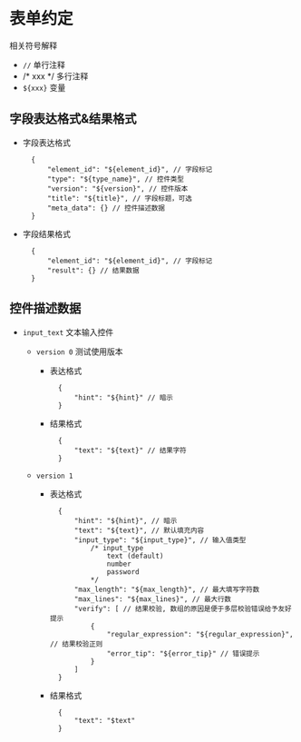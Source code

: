 # 表单约定

相关符号解释

- `//` 单行注释
- /* xxx */ 多行注释
- `${xxx}` 变量

## 字段表达格式&结果格式

- 字段表达格式

		{
			"element_id": "${element_id}", // 字段标记
			"type": "${type_name}", // 控件类型
			"version": "${version}", // 控件版本
			"title": "${title}", // 字段标题，可选
			"meta_data": {} // 控件描述数据
		}

- 字段结果格式

		{
			"element_id": "${element_id}", // 字段标记
			"result": {} // 结果数据
		}


## 控件描述数据

- `input_text` 文本输入控件

	- `version 0` 测试使用版本
		- 表达格式
			
				{
					"hint": "${hint}" // 暗示
				}
				
		- 结果格式
			
				{
					"text": "${text}" // 结果字符
				}
			
	- `version 1`
		- 表达格式

				{
					"hint": "${hint}", // 暗示
					"text": "${text}", // 默认填充内容
					"input_type": "${input_type}", // 输入值类型
					    /* input_type
							text (default)
							number
							password
						*/
					"max_length": "${max_length}", // 最大填写字符数
					"max_lines": "${max_lines}", // 最大行数
					"verify": [ // 结果校验, 数组的原因是便于多层校验错误给予友好提示
						{
							"regular_expression": "${regular_expression}", // 结果校验正则
							"error_tip": "${error_tip}" // 错误提示
						}
					]
				}

		- 结果格式

				{
					"text": "$text"
				}

